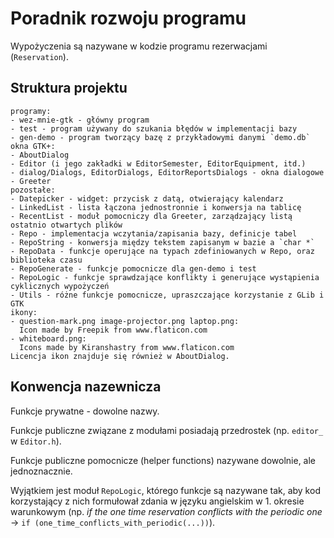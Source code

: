 # Poradnik rozwoju programu

Wypożyczenia są nazywane w kodzie programu rezerwacjami (`Reservation`).

## Struktura projektu

```text
programy:
- wez-mnie-gtk - główny program
- test - program używany do szukania błędów w implementacji bazy
- gen-demo - program tworzący bazę z przykładowymi danymi `demo.db`
okna GTK+:
- AboutDialog
- Editor (i jego zakładki w EditorSemester, EditorEquipment, itd.)
- dialog/Dialogs, EditorDialogs, EditorReportsDialogs - okna dialogowe
- Greeter
pozostałe:
- Datepicker - widget: przycisk z datą, otwierający kalendarz
- LinkedList - lista łączona jednostronnie i konwersja na tablicę
- RecentList - moduł pomocniczy dla Greeter, zarządzający listą ostatnio otwartych plików
- Repo - implementacja wczytania/zapisania bazy, definicje tabel
- RepoString - konwersja między tekstem zapisanym w bazie a `char *`
- RepoData - funkcje operujące na typach zdefiniowanych w Repo, oraz biblioteka czasu
- RepoGenerate - funkcje pomocnicze dla gen-demo i test
- RepoLogic - funkcje sprawdzające konflikty i generujące wystąpienia cyklicznych wypożyczeń
- Utils - różne funkcje pomocnicze, upraszczające korzystanie z GLib i GTK
ikony:
- question-mark.png image-projector.png laptop.png:
  Icon made by Freepik from www.flaticon.com
- whiteboard.png:
  Icons made by Kiranshastry from www.flaticon.com
Licencja ikon znajduje się również w AboutDialog.
```

## Konwencja nazewnicza

Funkcje prywatne - dowolne nazwy.

Funkcje publiczne związane z modułami posiadają przedrostek (np. `editor_` w `Editor.h`).

Funkcje publiczne pomocnicze (helper functions) nazywane dowolnie, ale jednoznacznie.

Wyjątkiem jest moduł `RepoLogic`, którego funkcje są nazywane tak, aby kod korzystający
z nich formułował zdania w języku angielskim w 1. okresie warunkowym
(np. *if the one time reservation conflicts with the periodic one* ->
`if (one_time_conflicts_with_periodic(...))`).
